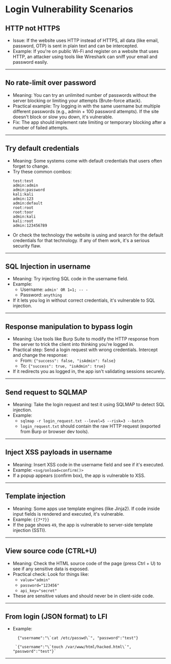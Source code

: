 # Login Vulnerability Scenarios

## HTTP not HTTPS  
- Issue: If the website uses HTTP instead of HTTPS, all data (like email, password, OTP) is sent in plain text and can be intercepted.  
- Example: If you're on public Wi-Fi and register on a website that uses HTTP, an attacker using tools like Wireshark can sniff your email and password easily.

---

## No rate-limit over password  
- Meaning: You can try an unlimited number of passwords without the server blocking or limiting your attempts (Brute-force attack).  
- Practical example: Try logging in with the same username but multiple different passwords (e.g., admin + 100 password attempts). If the site doesn't block or slow you down, it's vulnerable.  
- Fix: The app should implement rate limiting or temporary blocking after a number of failed attempts.

---

## Try default credentials  
- Meaning: Some systems come with default credentials that users often forget to change.  
- Try these common combos:
  ```
  test:test  
  admin:admin  
  admin:password  
  kali:kali  
  admin:123  
  admin:default  
  root:root  
  root:toor  
  admin:kali  
  kali:root  
  admin:123456789
  ```
- Or check the technology the website is using and search for the default credentials for that technology. If any of them work, it's a serious security flaw.

---

## SQL Injection in username  
- Meaning: Try injecting SQL code in the username field.  
- Example:  
  - Username: `admin' OR 1=1; -- -`  
  - Password: `anything`
- If it lets you log in without correct credentials, it's vulnerable to SQL injection.

---

## Response manipulation to bypass login  
- Meaning: Use tools like Burp Suite to modify the HTTP response from the server to trick the client into thinking you're logged in.  
- Practical step: Send a login request with wrong credentials. Intercept and change the response:  
  - From: `{"success": false, "isAdmin": false}`  
  - To: `{"success": true, "isAdmin": true}`  
- If it redirects you as logged in, the app isn't validating sessions securely.

---

## Send request to SQLMAP  
- Meaning: Take the login request and test it using SQLMAP to detect SQL injection.  
- Example:  
  - `sqlmap -r login_request.txt --level=5 --risk=3 --batch`  
  - `login_request.txt` should contain the raw HTTP request (exported from Burp or browser dev tools).

---

## Inject XSS payloads in username  
- Meaning: Insert XSS code in the username field and see if it's executed.  
- Example: `<svg/onload=confirm()>`  
- If a popup appears (confirm box), the app is vulnerable to XSS.

---

## Template injection  
- Meaning: Some apps use template engines (like Jinja2). If code inside input fields is rendered and executed, it's vulnerable.  
- Example: `{{7*7}}`  
- If the page shows `49`, the app is vulnerable to server-side template injection (SSTI).

---

## View source code (CTRL+U)  
- Meaning: Check the HTML source code of the page (press Ctrl + U) to see if any sensitive data is exposed.  
- Practical check: Look for things like:  
  - `value="admin"`  
  - `password="123456"`  
  - `api_key="secret"`  
- These are sensitive values and should never be in client-side code.

---

## From login (JSON format) to LFI  
- Example:  
  ```
    {"username":"\`cat /etc/passwd\`", "password":"test"}
  ```
  ```
   `{"username":"\`touch /var/www/html/hacked.html\`", "password":"test"}`  
  ```
---
